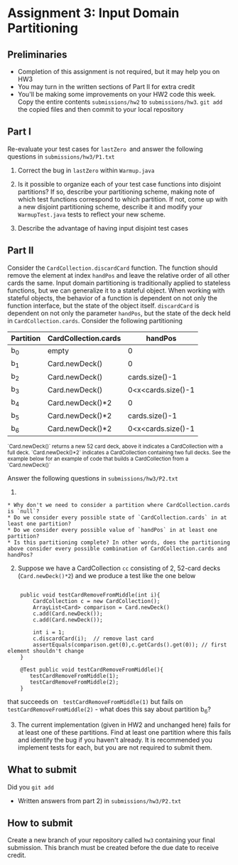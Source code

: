 
# Assignment 3: Input Domain Partitioning

## Preliminaries

* Completion of this assignment is not required, but it may help you on HW3
* You may turn in the written sections of Part II for extra credit
* You'll be making some improvements on your HW2 code this week.  Copy
the entire contents `submissions/hw2` to `submissions/hw3`.  `git add`
the copied files and then commit to your local repository

## Part I

Re-evaluate your test cases for `lastZero `and answer the following questions in `submissions/hw3/P1.txt`

1. Correct the bug in `lastZero` within `Warmup.java`

2. Is it possible to organize each of your test case functions into disjoint partitions? If so, describe 
your partitioning scheme, making note of which test functions correspond to which partition.  If not, come up with a new disjoint partitioning scheme, describe it and modify your `WarmupTest.java` tests to reflect your new scheme.  

3. Describe the advantage of having input disjoint test cases



## Part II

Consider the `CardCollection.discardCard` function. The function should remove the element at index `handPos` and leave the relative order of all other cards the same. Input domain partitioning is traditionally applied to stateless functions, but we can generalize it to a stateful object.  When working with stateful objects, the behavior of a function is dependent on not only the function interface, but the state of the object itself.  `discardCard` is dependent on not only the parameter `handPos`, but the state of the deck held in `CardCollection.cards`. Consider the following partitioning 

| Partition | CardCollection.cards | handPos |  
|---|---|---|
|  b<sub>0</sub>  |  empty | 0  |
|  b<sub>1</sub>  | Card.newDeck() | 0  |
|  b<sub>2</sub> | Card.newDeck()  | cards.size()-1  |
| b<sub>3</sub>  |  Card.newDeck() | 0&lt;x&lt;cards.size()-1  |
|  b<sub>4</sub>  | Card.newDeck()*2  |  0 | 
|  b<sub>5</sub> | Card.newDeck()*2  | cards.size()-1  | 
| b<sub>6</sub>  | Card.newDeck()*2  | 0&lt;x&lt;cards.size()-1 | 

<sub>
`Card.newDeck()` returns a new 52 card deck, above it indicates a CardCollection with a full deck. `Card.newDeck()*2` indicates a CardCollection containing two full decks.  See the example below for an example of code that builds a CardCollection from a `Card.newDeck()`
</sub>

Answer the following questions in `submissions/hw3/P2.txt`

1. 

    * Why don't we need to consider a partition where CardCollection.cards is `null`?         
    * Do we consider every possible state of `CardCollection.cards` in at least one partition?
    * Do we consider every possible value of `handPos` in at least one partition?
    * Is this partitioning complete? In other words, does the partitioning above consider every possible combination of CardCollection.cards and handPos?  

2.  Suppose we have a CardCollection  `cc` consisting of 2, 52-card decks (`Card.newDeck()*2`) and we produce a test like the one below

~~~
    
    public void testCardRemoveFromMiddle(int i){
        CardCollection c = new CardCollection();
        ArrayList<Card> comparison = Card.newDeck()
        c.add(Card.newDeck());
        c.add(Card.newDeck());
        
        int i = 1;
        c.discardCard(i);  // remove last card
        assertEquals(comparison.get(0),c.getCards().get(0)); // first element shouldn't change
    }
  
    @Test public void testCardRemoveFromMiddle(){
       testCardRemoveFromMiddle(1);
       testCardRemoveFromMiddle(2);
    }
~~~

that succeeds on ` testCardRemoveFromMiddle(1)` but fails on `testCardRemoveFromMiddle(2)` - what does this say about partition  b<sub>6</sub>?

3.  The current implementation (given in HW2 and unchanged here) fails for at least one of these partitions. Find at least one partition where this fails and identify the bug if you haven't already.  It is recommended you implement tests for each, but you are not required to submit them.



## What to submit

Did you `git add`

<!--
* All of the files you copied from `submissions/hw2` to submissions/hw3`
* Modified `WarmupTest.java`
* Written answers from part 1) in `submissions/hw3/P1.txt`
-->
* Written answers from part 2) in `submissions/hw3/P2.txt`


## How to submit

Create a new branch of your repository called `hw3` containing your
final submission.  This branch must be created before the due date to
receive credit.
